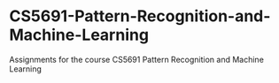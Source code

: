 # CS5691-Pattern-Recognition-and-Machine-Learning
Assignments for the course CS5691 Pattern Recognition and Machine Learning
